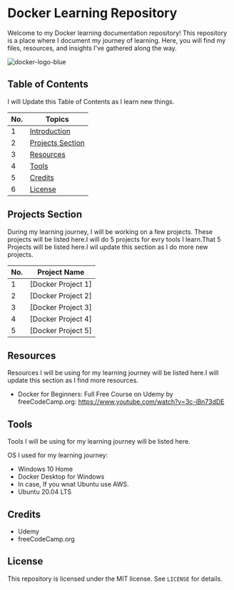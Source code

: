 # Docker Learning Repository

Welcome to my Docker learning documentation repository! This repository is a place where I document my journey of learning. Here, you will find my files, resources, and insights I've gathered along the way.

![docker-logo-blue](https://github.com/mathesh-me/docker-learning/assets/144098846/9e9dfd14-e6a0-41de-95a3-364ea38372b6)


## Table of Contents

I will Update this Table of Contents as I learn new things.

| No. | Topics |
| --- | ------ |
|1 | [Introduction](#introduction) |
|2 | [Projects Section](#projects-section) |
|3 | [Resources](#resources) |
|4 | [Tools](#tools) |
|5 | [Credits](#credits) |
|6 | [License](#license) |


## Projects Section

During my learning journey, I will be working on a few projects. These projects will be listed here.I will do 5 projects for evry tools I learn.That 5 Projects will be listed here.I wil update this section as I do more new projects.

| No. | Project Name | 
| --- | ------------ | 
|1 | [Docker Project 1] |
|2 | [Docker Project 2] |
|3 | [Docker Project 3] |
|4 | [Docker Project 4] |
|5 | [Docker Project 5] |


## Resources

Resources I will be using for my learning journey will be listed here.I will update this section as I find more resources.

- Docker for Beginners: Full Free Course on Udemy by freeCodeCamp.org: https://www.youtube.com/watch?v=3c-iBn73dDE

## Tools

Tools I will be using for my learning journey will be listed here.

OS I used for my learning journey:

* Windows 10 Home
* Docker Desktop for Windows
* In case, If you wnat Ubuntu use AWS.
* Ubuntu 20.04 LTS

## Credits

- Udemy
- freeCodeCamp.org

## License

This repository is licensed under the MIT license. See `LICENSE` for details.
